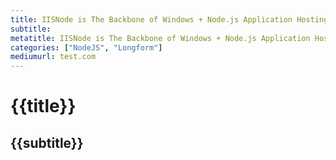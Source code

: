 ```yaml
---
title: IISNode is The Backbone of Windows + Node.js Application Hosting 
subtitle:
metatitle: IISNode is The Backbone of Windows + Node.js Application Hosting | tinycode
categories: ["NodeJS", "Longform"]
mediumurl: test.com
---
```


# {{title}}
## {{subtitle}}